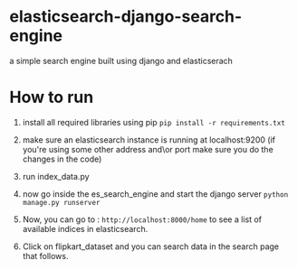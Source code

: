 # elasticsearch-django-search-engine
a simple search engine built using django and elasticserach


# How to run

1. install all required libraries using pip
`pip install -r requirements.txt`

2. make sure an elasticsearch instance is running at localhost:9200 (if you're using some other address and\or port make sure you do the changes in the code)

3. run index_data.py

4. now go inside the es_search_engine and start the django server `python manage.py runserver`

5. Now, you can go to : `http://localhost:8000/home` to see a list of available indices in elasticsearch.

6. Click on flipkart_dataset and you can search data in the search page that follows.
